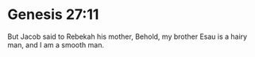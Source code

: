 # Genesis 27:11

But Jacob said to Rebekah his mother, Behold, my brother Esau is a hairy man, and I am a smooth man.

